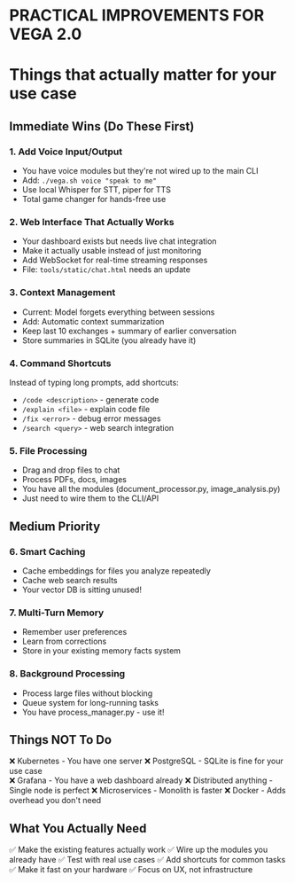 # PRACTICAL IMPROVEMENTS FOR VEGA 2.0

# Things that actually matter for your use case

## Immediate Wins (Do These First)

### 1. Add Voice Input/Output

- You have voice modules but they're not wired up to the main CLI
- Add: `./vega.sh voice "speak to me"` 
- Use local Whisper for STT, piper for TTS
- Total game changer for hands-free use

### 2. Web Interface That Actually Works

- Your dashboard exists but needs live chat integration
- Make it actually usable instead of just monitoring
- Add WebSocket for real-time streaming responses
- File: `tools/static/chat.html` needs an update

### 3. Context Management

- Current: Model forgets everything between sessions
- Add: Automatic context summarization
- Keep last 10 exchanges + summary of earlier conversation
- Store summaries in SQLite (you already have it)

### 4. Command Shortcuts

Instead of typing long prompts, add shortcuts:

- `/code <description>` - generate code
- `/explain <file>` - explain code file
- `/fix <error>` - debug error messages
- `/search <query>` - web search integration

### 5. File Processing

- Drag and drop files to chat
- Process PDFs, docs, images
- You have all the modules (document_processor.py, image_analysis.py)
- Just need to wire them to the CLI/API

## Medium Priority

### 6. Smart Caching

- Cache embeddings for files you analyze repeatedly
- Cache web search results
- Your vector DB is sitting unused!

### 7. Multi-Turn Memory

- Remember user preferences
- Learn from corrections
- Store in your existing memory facts system

### 8. Background Processing

- Process large files without blocking
- Queue system for long-running tasks
- You have process_manager.py - use it!

## Things NOT To Do

❌ Kubernetes - You have one server
❌ PostgreSQL - SQLite is fine for your use case  
❌ Grafana - You have a web dashboard already
❌ Distributed anything - Single node is perfect
❌ Microservices - Monolith is faster
❌ Docker - Adds overhead you don't need

## What You Actually Need

✅ Make the existing features actually work
✅ Wire up the modules you already have
✅ Test with real use cases
✅ Add shortcuts for common tasks
✅ Make it fast on your hardware
✅ Focus on UX, not infrastructure
